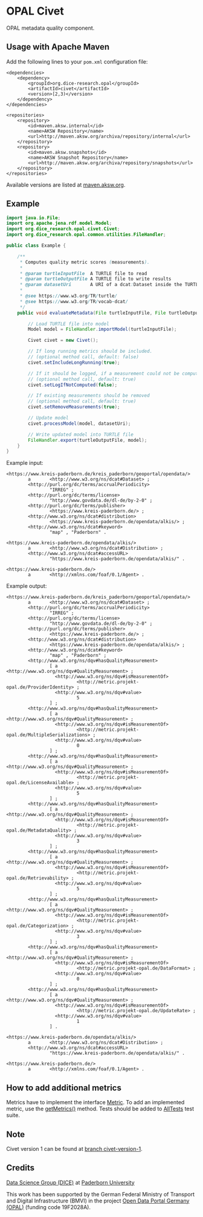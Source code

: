 # OPAL Civet

OPAL metadata quality component.


## Usage with Apache Maven

Add the following lines to your `pom.xml` configuration file:

	<dependencies>
		<dependency>
			<groupId>org.dice-research.opal</groupId>
			<artifactId>civet</artifactId>
			<version>[2,3)</version>
		</dependency>
	</dependencies>
	
	<repositories>
		<repository>
			<id>maven.aksw.internal</id>
			<name>AKSW Repository</name>
			<url>http://maven.aksw.org/archiva/repository/internal</url>
		</repository>
		<repository>
			<id>maven.aksw.snapshots</id>
			<name>AKSW Snapshot Repository</name>
			<url>http://maven.aksw.org/archiva/repository/snapshots</url>
		</repository>
	</repositories>

Available versions are listed at [maven.aksw.org](https://maven.aksw.org/archiva/#advancedsearch~internal/org.dice-research.opal~civet~~~~~30).


## Example

```Java
import java.io.File;
import org.apache.jena.rdf.model.Model;
import org.dice_research.opal.civet.Civet;
import org.dice_research.opal.common.utilities.FileHandler;

public class Example {

	/**
	 * Computes quality metric scores (measurements).
	 * 
	 * @param turtleInputFile  A TURTLE file to read
	 * @param turtleOutputFile A TURTLE file to write results
	 * @param datasetUri       A URI of a dcat:Dataset inside the TURTLE data
	 * 
	 * @see https://www.w3.org/TR/turtle/
	 * @see https://www.w3.org/TR/vocab-dcat/
	 */
	public void evaluateMetadata(File turtleInputFile, File turtleOutputFile, String datasetUri) throws Exception {

		// Load TURTLE file into model
		Model model = FileHandler.importModel(turtleInputFile);

		Civet civet = new Civet();

		// If long running metrics should be included.
		// (optional method call, default: false)
		civet.setIncludeLongRunning(true);

		// If it should be logged, if a measurement could not be computed
		// (optional method call, default: true)
		civet.setLogIfNotComputed(false);

		// If existing measurements should be removed
		// (optional method call, default: true)
		civet.setRemoveMeasurements(true);

		// Update model
		civet.processModel(model, datasetUri);

		// Write updated model into TURTLE file
		FileHandler.export(turtleOutputFile, model);
	}
}
```

Example input:

```Turtle
<https://www.kreis-paderborn.de/kreis_paderborn/geoportal/opendata/>
        a       <http://www.w3.org/ns/dcat#Dataset> ;
        <http://purl.org/dc/terms/accrualPeriodicity>
                "IRREG" ;
        <http://purl.org/dc/terms/license>
                "http://www.govdata.de/dl-de/by-2-0" ;
        <http://purl.org/dc/terms/publisher>
                <https://www.kreis-paderborn.de/> ;
        <http://www.w3.org/ns/dcat#distribution>
                <https://www.kreis-paderborn.de/opendata/alkis/> ;
        <http://www.w3.org/ns/dcat#keyword>
                "map" , "Paderborn" .

<https://www.kreis-paderborn.de/opendata/alkis/>
        a       <http://www.w3.org/ns/dcat#Distribution> ;
        <http://www.w3.org/ns/dcat#accessURL>
                "https://www.kreis-paderborn.de/opendata/alkis/" .
                
<https://www.kreis-paderborn.de/>
        a       <http://xmlns.com/foaf/0.1/Agent> .
```

Example output:

```Turtle
<https://www.kreis-paderborn.de/kreis_paderborn/geoportal/opendata/>
        a       <http://www.w3.org/ns/dcat#Dataset> ;
        <http://purl.org/dc/terms/accrualPeriodicity>
                "IRREG" ;
        <http://purl.org/dc/terms/license>
                "http://www.govdata.de/dl-de/by-2-0" ;
        <http://purl.org/dc/terms/publisher>
                <https://www.kreis-paderborn.de/> ;
        <http://www.w3.org/ns/dcat#distribution>
                <https://www.kreis-paderborn.de/opendata/alkis/> ;
        <http://www.w3.org/ns/dcat#keyword>
                "map" , "Paderborn" ;
        <http://www.w3.org/ns/dqv#hasQualityMeasurement>
                [ a       <http://www.w3.org/ns/dqv#QualityMeasurement> ;
                  <http://www.w3.org/ns/dqv#isMeasurementOf>
                          <http://metric.projekt-opal.de/ProviderIdentity> ;
                  <http://www.w3.org/ns/dqv#value>
                          5
                ] ;
        <http://www.w3.org/ns/dqv#hasQualityMeasurement>
                [ a       <http://www.w3.org/ns/dqv#QualityMeasurement> ;
                  <http://www.w3.org/ns/dqv#isMeasurementOf>
                          <http://metric.projekt-opal.de/MultipleSerializations> ;
                  <http://www.w3.org/ns/dqv#value>
                          0
                ] ;
        <http://www.w3.org/ns/dqv#hasQualityMeasurement>
                [ a       <http://www.w3.org/ns/dqv#QualityMeasurement> ;
                  <http://www.w3.org/ns/dqv#isMeasurementOf>
                          <http://metric.projekt-opal.de/LicenseAvailable> ;
                  <http://www.w3.org/ns/dqv#value>
                          5
                ] ;
        <http://www.w3.org/ns/dqv#hasQualityMeasurement>
                [ a       <http://www.w3.org/ns/dqv#QualityMeasurement> ;
                  <http://www.w3.org/ns/dqv#isMeasurementOf>
                          <http://metric.projekt-opal.de/MetadataQuality> ;
                  <http://www.w3.org/ns/dqv#value>
                          3
                ] ;
        <http://www.w3.org/ns/dqv#hasQualityMeasurement>
                [ a       <http://www.w3.org/ns/dqv#QualityMeasurement> ;
                  <http://www.w3.org/ns/dqv#isMeasurementOf>
                          <http://metric.projekt-opal.de/Retrievability> ;
                  <http://www.w3.org/ns/dqv#value>
                          5
                ] ;
        <http://www.w3.org/ns/dqv#hasQualityMeasurement>
                [ a       <http://www.w3.org/ns/dqv#QualityMeasurement> ;
                  <http://www.w3.org/ns/dqv#isMeasurementOf>
                          <http://metric.projekt-opal.de/Categorization> ;
                  <http://www.w3.org/ns/dqv#value>
                          3
                ] ;
        <http://www.w3.org/ns/dqv#hasQualityMeasurement>
                [ a       <http://www.w3.org/ns/dqv#QualityMeasurement> ;
                  <http://www.w3.org/ns/dqv#isMeasurementOf>
                          <http://metric.projekt-opal.de/DataFormat> ;
                  <http://www.w3.org/ns/dqv#value>
                          0
                ] ;
        <http://www.w3.org/ns/dqv#hasQualityMeasurement>
                [ a       <http://www.w3.org/ns/dqv#QualityMeasurement> ;
                  <http://www.w3.org/ns/dqv#isMeasurementOf>
                          <http://metric.projekt-opal.de/UpdateRate> ;
                  <http://www.w3.org/ns/dqv#value>
                          1
                ] .

<https://www.kreis-paderborn.de/opendata/alkis/>
        a       <http://www.w3.org/ns/dcat#Distribution> ;
        <http://www.w3.org/ns/dcat#accessURL>
                "https://www.kreis-paderborn.de/opendata/alkis/" .
                
<https://www.kreis-paderborn.de/>
        a       <http://xmlns.com/foaf/0.1/Agent> .
```


## How to add additional metrics

Metrics have to implement the interface [Metric](src/main/java/org/dice_research/opal/civet/Metric.java).
To add an implemented metric, use the [getMetrics()](src/main/java/org/dice_research/opal/civet/Civet.java#L93) method.
Tests should be added to [AllTests](src/test/java/org/dice_research/opal/civet/AllTests.java) test suite.


## Note

Civet version 1 can be found at [branch civet-version-1](https://github.com/projekt-opal/civet/tree/civet-version-1).


## Credits

[Data Science Group (DICE)](https://dice-research.org/) at [Paderborn University](https://www.uni-paderborn.de/)

This work has been supported by the German Federal Ministry of Transport and Digital Infrastructure (BMVI) in the project [Open Data Portal Germany (OPAL)](http://projekt-opal.de/) (funding code 19F2028A).
